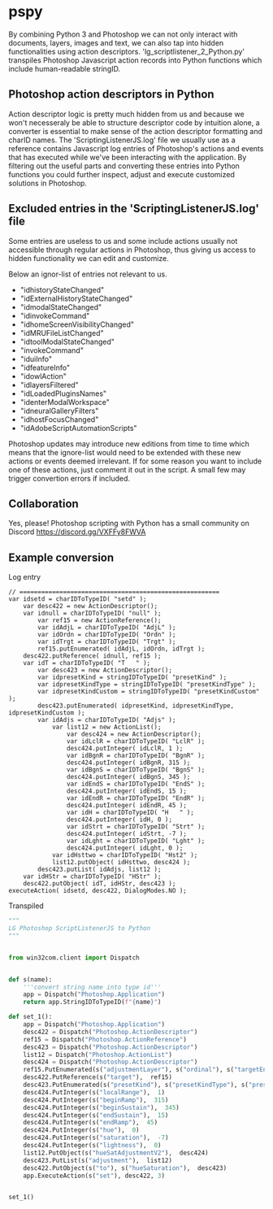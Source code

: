 # pspy
By combining Python 3 and Photoshop we can not only interact with documents, layers, images and text, we can also tap into hidden functionalities using action descriptors.
'lg_scriptlistener_2_Python.py' transpiles Photoshop Javascript action records into Python functions which include human-readable stringID. 

## Photoshop action descriptors in Python

Action descriptor logic is pretty much hidden from us and because we won't necesseraly be able to structure descriptor code by intuition alone, a converter is essential to make sense of the action descriptor formatting and charID names. The 'ScriptingListenerJS.log' file we usually use as a reference contains Javascript log entries of Photoshop's actions and events that has executed while we've been interacting with the application. By filtering out the useful parts and converting these entries into Python functions you could further inspect, adjust and execute customized solutions in Photoshop.

## Excluded entries in the 'ScriptingListenerJS.log' file

Some entries are useless to us and some include actions usually not accessible through regular actions in Photoshop, thus giving us access to hidden functionality we can edit and customize. 

Below an ignor-list of entries not relevant to us.

- "idhistoryStateChanged"
- "idExternalHistoryStateChanged"
- "idmodalStateChanged"
- "idinvokeCommand"
- "idhomeScreenVisibilityChanged"
- "idMRUFileListChanged"
- "idtoolModalStateChanged"
- "invokeCommand"
- "iduiInfo"
- "idfeatureInfo"
- "idowlAction"
- "idlayersFiltered"
- "idLoadedPluginsNames"
- "identerModalWorkspace"
- "idneuralGalleryFilters"
- "idhostFocusChanged"
- "idAdobeScriptAutomationScripts" 
 
Photoshop updates may introduce new editions from time to time which means that the ignore-list would need to be extended with these new actions or events deemed irrelevant. If for some reason you want to include one of these actions, just comment it out in the script. A small few may trigger convertion errors if included.

## Collaboration 

Yes, please! Photoshop scripting with Python has a small community on Discord https://discord.gg/VXFFy8FWVA

## Example conversion

Log entry
```log
// =======================================================
var idsetd = charIDToTypeID( "setd" );
    var desc422 = new ActionDescriptor();
    var idnull = charIDToTypeID( "null" );
        var ref15 = new ActionReference();
        var idAdjL = charIDToTypeID( "AdjL" );
        var idOrdn = charIDToTypeID( "Ordn" );
        var idTrgt = charIDToTypeID( "Trgt" );
        ref15.putEnumerated( idAdjL, idOrdn, idTrgt );
    desc422.putReference( idnull, ref15 );
    var idT = charIDToTypeID( "T   " );
        var desc423 = new ActionDescriptor();
        var idpresetKind = stringIDToTypeID( "presetKind" );
        var idpresetKindType = stringIDToTypeID( "presetKindType" );
        var idpresetKindCustom = stringIDToTypeID( "presetKindCustom" );
        desc423.putEnumerated( idpresetKind, idpresetKindType, idpresetKindCustom );
        var idAdjs = charIDToTypeID( "Adjs" );
            var list12 = new ActionList();
                var desc424 = new ActionDescriptor();
                var idLclR = charIDToTypeID( "LclR" );
                desc424.putInteger( idLclR, 1 );
                var idBgnR = charIDToTypeID( "BgnR" );
                desc424.putInteger( idBgnR, 315 );
                var idBgnS = charIDToTypeID( "BgnS" );
                desc424.putInteger( idBgnS, 345 );
                var idEndS = charIDToTypeID( "EndS" );
                desc424.putInteger( idEndS, 15 );
                var idEndR = charIDToTypeID( "EndR" );
                desc424.putInteger( idEndR, 45 );
                var idH = charIDToTypeID( "H   " );
                desc424.putInteger( idH, 0 );
                var idStrt = charIDToTypeID( "Strt" );
                desc424.putInteger( idStrt, -7 );
                var idLght = charIDToTypeID( "Lght" );
                desc424.putInteger( idLght, 0 );
            var idHsttwo = charIDToTypeID( "Hst2" );
            list12.putObject( idHsttwo, desc424 );
        desc423.putList( idAdjs, list12 );
    var idHStr = charIDToTypeID( "HStr" );
    desc422.putObject( idT, idHStr, desc423 );
executeAction( idsetd, desc422, DialogModes.NO );

```

Transpiled
```py
"""
LG Photoshop ScriptListenerJS to Python
"""


from win32com.client import Dispatch


def s(name):
    '''convert string name into type id'''
    app = Dispatch("Photoshop.Application")
    return app.StringIDToTypeID(f"{name}")

def set_1():
    app = Dispatch("Photoshop.Application")
    desc422 = Dispatch("Photoshop.ActionDescriptor")
    ref15 = Dispatch("Photoshop.ActionReference")
    desc423 = Dispatch("Photoshop.ActionDescriptor")
    list12 = Dispatch("Photoshop.ActionList")
    desc424 = Dispatch("Photoshop.ActionDescriptor")
    ref15.PutEnumerated(s("adjustmentLayer"), s("ordinal"), s("targetEnum"))
    desc422.PutReference(s("target"),  ref15)
    desc423.PutEnumerated(s("presetKind"), s("presetKindType"), s("presetKindCustom"))
    desc424.PutInteger(s("localRange"),  1)
    desc424.PutInteger(s("beginRamp"),  315)
    desc424.PutInteger(s("beginSustain"),  345)
    desc424.PutInteger(s("endSustain"),  15)
    desc424.PutInteger(s("endRamp"),  45)
    desc424.PutInteger(s("hue"),  0)
    desc424.PutInteger(s("saturation"),  -7)
    desc424.PutInteger(s("lightness"),  0)
    list12.PutObject(s("hueSatAdjustmentV2"),  desc424)
    desc423.PutList(s("adjustment"),  list12)
    desc422.PutObject(s("to"), s("hueSaturation"),  desc423)
    app.ExecuteAction(s("set"), desc422, 3)


set_1()
```
